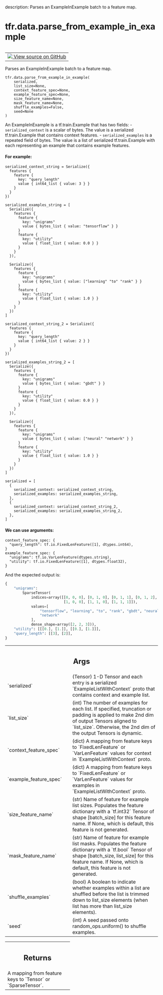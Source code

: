 description: Parses an ExampleInExample batch to a feature map.

<div itemscope itemtype="http://developers.google.com/ReferenceObject">
<meta itemprop="name" content="tfr.data.parse_from_example_in_example" />
<meta itemprop="path" content="Stable" />
</div>

# tfr.data.parse_from_example_in_example

<!-- Insert buttons and diff -->

<table class="tfo-notebook-buttons tfo-api nocontent" align="left">
<td>
  <a target="_blank" href="https://github.com/tensorflow/ranking/tree/master/tensorflow_ranking/python/data.py#L197-L366">
    <img src="https://www.tensorflow.org/images/GitHub-Mark-32px.png" />
    View source on GitHub
  </a>
</td>
</table>

Parses an ExampleInExample batch to a feature map.

<pre class="devsite-click-to-copy prettyprint lang-py tfo-signature-link">
<code>tfr.data.parse_from_example_in_example(
    serialized,
    list_size=None,
    context_feature_spec=None,
    example_feature_spec=None,
    size_feature_name=None,
    mask_feature_name=None,
    shuffle_examples=False,
    seed=None
)
</code></pre>

<!-- Placeholder for "Used in" -->

An ExampleInExample is a tf.train.Example that has two fields: -
`serialized_context` is a scalar of bytes. The value is a serialized
tf.train.Example that contains context features. - `serialized_examples` is a
repeated field of bytes. The value is a list of serialized tf.train.Example with
each representing an example that contains example features.

#### For example:

```
serialized_context_string = Serialize({
  features {
    feature {
      key: "query_length"
      value { int64_list { value: 3 } }
    }
  }
})

serialized_examples_string = [
  Serialize({
    features {
      feature {
        key: "unigrams"
        value { bytes_list { value: "tensorflow" } }
      }
      feature {
        key: "utility"
        value { float_list { value: 0.0 } }
      }
    }
  }),

  Serialize({
    features {
      feature {
        key: "unigrams"
        value { bytes_list { value: ["learning" "to" "rank" } }
      }
      feature {
        key: "utility"
        value { float_list { value: 1.0 } }
      }
    }
  })
]

serialized_context_string_2 = Serialize({
  features {
    feature {
      key: "query_length"
      value { int64_list { value: 2 } }
    }
  }
})

serialized_examples_string_2 = [
  Serialize({
    features {
      feature {
        key: "unigrams"
        value { bytes_list { value: "gbdt" } }
      }
      feature {
        key: "utility"
        value { float_list { value: 0.0 } }
      }
    }
  }),

  Serialize({
    features {
      feature {
        key: "unigrams"
        value { bytes_list { value: ["neural" "network" } }
      }
      feature {
        key: "utility"
        value { float_list { value: 1.0 } }
      }
    }
  })
]

serialized = [
  {
    serialized_context: serialized_context_string,
    serialized_examples: serialized_examples_string,
  },
  {
    serialized_context: serialized_context_string_2,
    serialized_examples: serialized_examples_string_2,
  },
]
```

#### We can use arguments:

```
context_feature_spec: {
  "query_length": tf.io.FixedLenFeature([1], dtypes.int64),
}
example_feature_spec: {
  "unigrams": tf.io.VarLenFeature(dtypes.string),
  "utility": tf.io.FixedLenFeature([1], dtypes.float32),
}
```

And the expected output is:

```python
{
    "unigrams":
        SparseTensor(
            indices=array([[0, 0, 0], [0, 1, 0], [0, 1, 1], [0, 1, 2],
                           [1, 0, 0], [1, 1, 0], [1, 1, 1]]),
            values=[
                "tensorflow", "learning", "to", "rank", "gbdt", "neural",
                "network"
            ],
            dense_shape=array([2, 2, 3])),
    "utility": [[[0.], [1.]], [[0.], [1.]]],
    "query_length": [[3], [2]],
}
```

<!-- Tabular view -->
 <table class="responsive fixed orange">
<colgroup><col width="214px"><col></colgroup>
<tr><th colspan="2"><h2 class="add-link">Args</h2></th></tr>

<tr>
<td>
`serialized`<a id="serialized"></a>
</td>
<td>
(Tensor) 1-D Tensor and each entry is a serialized
`ExampleListWithContext` proto that contains context and example list.
</td>
</tr><tr>
<td>
`list_size`<a id="list_size"></a>
</td>
<td>
(int) The number of examples for each list. If specified,
truncation or padding is applied to make 2nd dim of output Tensors aligned
to `list_size`. Otherwise, the 2nd dim of the output Tensors is dynamic.
</td>
</tr><tr>
<td>
`context_feature_spec`<a id="context_feature_spec"></a>
</td>
<td>
(dict) A mapping from feature keys to
`FixedLenFeature` or `VarLenFeature` values for context in
`ExampleListWithContext` proto.
</td>
</tr><tr>
<td>
`example_feature_spec`<a id="example_feature_spec"></a>
</td>
<td>
(dict) A mapping from feature keys to
`FixedLenFeature` or `VarLenFeature` values for examples in
`ExampleListWithContext` proto.
</td>
</tr><tr>
<td>
`size_feature_name`<a id="size_feature_name"></a>
</td>
<td>
(str) Name of feature for example list sizes. Populates
the feature dictionary with a `tf.int32` Tensor of shape [batch_size] for
this feature name. If None, which is default, this feature is not
generated.
</td>
</tr><tr>
<td>
`mask_feature_name`<a id="mask_feature_name"></a>
</td>
<td>
(str) Name of feature for example list masks. Populates
the feature dictionary with a `tf.bool` Tensor of shape [batch_size,
list_size] for this feature name. If None, which is default, this feature
is not generated.
</td>
</tr><tr>
<td>
`shuffle_examples`<a id="shuffle_examples"></a>
</td>
<td>
(bool) A boolean to indicate whether examples within a
list are shuffled before the list is trimmed down to list_size elements
(when list has more than list_size elements).
</td>
</tr><tr>
<td>
`seed`<a id="seed"></a>
</td>
<td>
(int) A seed passed onto random_ops.uniform() to shuffle examples.
</td>
</tr>
</table>

<!-- Tabular view -->
 <table class="responsive fixed orange">
<colgroup><col width="214px"><col></colgroup>
<tr><th colspan="2"><h2 class="add-link">Returns</h2></th></tr>
<tr class="alt">
<td colspan="2">
A mapping from feature keys to `Tensor` or `SparseTensor`.
</td>
</tr>

</table>
